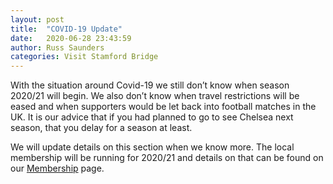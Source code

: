 ```yaml
---
layout: post
title:  "COVID-19 Update"
date:   2020-06-28 23:43:59
author: Russ Saunders
categories: Visit Stamford Bridge
---
```

With the situation around Covid-19 we still don’t know when season 2020/21 will begin. We also don’t know when travel restrictions will be eased and when supporters would be let back into football matches in the UK.
It is our advice that if you had planned to go to see Chelsea next season, that you delay for a season at least.

We will update details on this section when we know more.
The local membership will be running for 2020/21 and details on that can be found on our [Membership](https://www.melbournechelsea.com.au/membership/) page.
